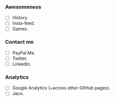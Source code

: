 ### Awesomeness

- [ ] History.
- [ ] Insta-feed.
- [ ] Games.

### Contact me

- [ ] PayPal.Me.
- [ ] Twitter.
- [ ] LinkedIn.

### Analytics

- [ ] Google Analytics (+across other GitHub pages).
- [ ] Jaco.
